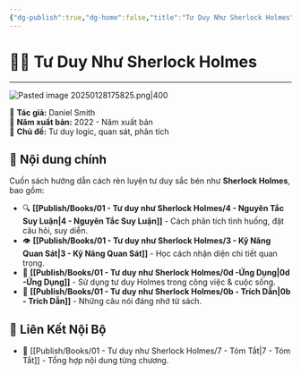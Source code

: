 ```yaml
---
{"dg-publish":true,"dg-home":false,"title":"Tư Duy Như Sherlock Holmes","date":"2025-01-28","tags":["sach","sach/tu-duy-nhu-sherlock-holmes"],"Chương":null,"Tác giả":"Daniel Smith","Người dịch":"Nguyễn Hương - Người dịch","NXB":"NXB Kim Đồng","dg-path":"Books/01 -  Tư duy như Sherlock Holmes/2 - Tư Duy Như Sherlock Holmes.md","permalink":"/books/01-tu-duy-nhu-sherlock-holmes/2-tu-duy-nhu-sherlock-holmes/","dgPassFrontmatter":true,"updated":"2025-02-23T08:13:55.723+07:00"}
---
```


# 🕵️‍♂️ Tư Duy Như Sherlock Holmes
---
![Pasted image 20250128175825.png|400](/img/user/src/Pasted%20image%2020250128175825.png)

📖 **Tác giả:** Daniel Smith  
📆 **Năm xuất bản:** 2022 - Năm xuất bản  
📌 **Chủ đề:** Tư duy logic, quan sát, phân tích  

## 📌 Nội dung chính
Cuốn sách hướng dẫn cách rèn luyện tư duy sắc bén như **Sherlock Holmes**, bao gồm:  
- 🔍 **[[Publish/Books/01 -  Tư duy như Sherlock Holmes/4 - Nguyên Tắc Suy Luận\|4 - Nguyên Tắc Suy Luận]]** - Cách phân tích tình huống, đặt câu hỏi, suy diễn.  
- 👁 **[[Publish/Books/01 -  Tư duy như Sherlock Holmes/3 - Kỹ Năng Quan Sát\|3 - Kỹ Năng Quan Sát]]** - Học cách nhận diện chi tiết quan trọng.  
- 🎯 **[[Publish/Books/01 -  Tư duy như Sherlock Holmes/0d -Ứng Dụng\|0d -Ứng Dụng]]** - Sử dụng tư duy Holmes trong công việc & cuộc sống.  
- 💬 **[[Publish/Books/01 -  Tư duy như Sherlock Holmes/0b - Trích Dẫn\|0b - Trích Dẫn]]** - Những câu nói đáng nhớ từ sách.  

## 🔗 Liên Kết Nội Bộ  
- 📂 [[Publish/Books/01 -  Tư duy như Sherlock Holmes/7 - Tóm Tắt\|7 - Tóm Tắt]] - Tổng hợp nội dung từng chương.   
